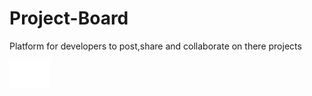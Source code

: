 # Project-Board
Platform for developers to post,share and collaborate on there projects


![alt text](https://github.com/TaqsBlaze/Project-Board/blob/master/LeNode/static/images/colab.png)
